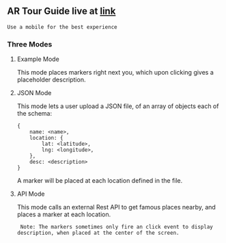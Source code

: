 ## AR Tour Guide live at [link](https://dhsrthn.github.io/arvr)

    Use a mobile for the best experience 

### Three Modes 

1) Example Mode 
    
    This mode places markers right next you, which upon clicking gives a placeholder description.

2) JSON Mode 

    This mode lets a user upload a JSON file, of an array of objects each of the schema:

    ``` 
    {
        name: <name>,
        location: {
            lat: <latitude>,
            lng: <longitude>,
        },
        desc: <description>
    }
    ```
    A marker will be placed at each location defined in the file.

3) API Mode 

    This mode calls an external Rest API to get famous places nearby, and places a marker at each location.


        Note: The markers sometimes only fire an click event to display description, when placed at the center of the screen.
